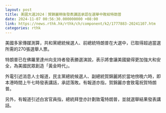 ```yaml
---
layout: post
title: 美國大選2024｜賀錦麗稍後發表講話承認在選舉中敗給特朗普
date: 2024-11-07 00:56:30.000000000 +08:00
link: https://news.rthk.hk/rthk/ch/component/k2/1777883-20241107.htm
categories: rthk
---
```


美國多家傳媒測算，共和黨總統候選人、前總統特朗普在大選中，已取得超過當選所需的270張選舉人票。

特朗普已在佛羅里達州向支持者發表勝選演說，表示將會讓美國變得更加強大和安全，為美國民眾創造「黃金時代」。

外電引述消息人士報道，民主黨總統候選人、副總統賀錦麗將於當地傍晚六時，即本港時間上午七時發表講話，承認落敗。有報道亦指，賀錦麗亦會致電祝賀特朗普。

另外，有報道引述白宮官員指，總統拜登亦計劃致電特朗普，並就選舉結果發表講話。
